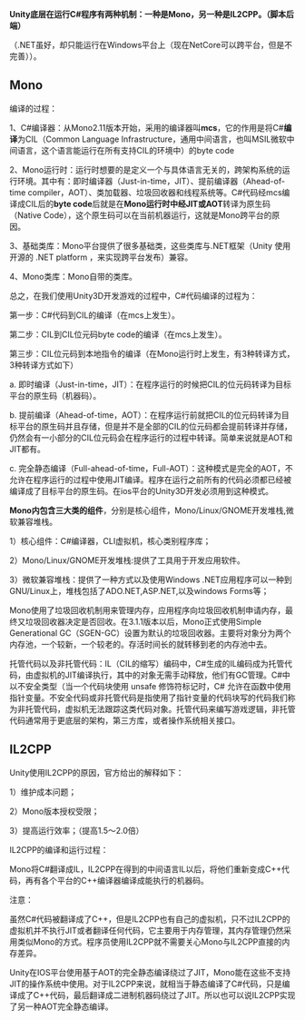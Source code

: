 **Unity底层在运行C#程序有两种机制：一种是Mono，另一种是IL2CPP。（脚本后端）**

（.NET虽好，却只能运行在Windows平台上（现在NetCore可以跨平台，但是不完善））。

## **Mono**

编译的过程：

1、C#编译器：从Mono2.11版本开始，采用的编译器叫**mcs**，它的作用是将C#**编译**为CIL（Common Language Infrastructure，通用中间语言，也叫MSIL微软中间语言，这个语言能运行在所有支持CIL的环境中）的byte code

2、Mono运行时：运行时想要的是定义一个与具体语言无关的，跨架构系统的运行环境。其中有：即时编译器（Just-in-time，JIT）、提前编译器（Ahead-of-time compiler，AOT）、类加载器、垃圾回收器和线程系统等。C#代码经mcs编译成CIL后的**byte code**后就是在**Mono运行时中经JIT或AOT**转译为原生码（Native Code），这个原生码可以在当前机器运行，这就是Mono跨平台的原因。

3、基础类库：Mono平台提供了很多基础类，这些类库与.NET框架（Unity 使用开源的 .NET platform ，来实现跨平台发布）兼容。

4、Mono类库：Mono自带的类库。

总之，在我们使用Unity3D开发游戏的过程中，C#代码编译的过程为：

第一步：C#代码到CIL的编译（在mcs上发生）。

第二步：CIL到CIL位元码byte code的编译（在mcs上发生）。

第三步：CIL位元码到本地指令的编译（在Mono运行时上发生，有3种转译方式，3种转译方式如下）

a. 即时编译（Just-in-time，JIT）：在程序运行的时候把CIL的位元码转译为目标平台的原生码（机器码）。

b. 提前编译（Ahead-of-time，AOT）：在程序运行前就把CIL的位元码转译为目标平台的原生码并且存储，但是并不是全部的CIL的位元码都会提前转译并存储，仍然会有一小部分的CIL位元码会在程序运行的过程中转译。简单来说就是AOT和JIT都有。

c. 完全静态编译（Full-ahead-of-time，Full-AOT）：这种模式是完全的AOT，不允许在程序运行的过程中使用JIT编译。程序在运行之前所有的代码必须都已经被编译成了目标平台的原生码。在ios平台的Unity3D开发必须用到这种模式。

**Mono内包含三大类的组件**，分别是核心组件，Mono/Linux/GNOME开发堆栈,微软兼容堆栈。

1）核心组件：C#编译器，CLI虚拟机，核心类别程序库；

2）Mono/Linux/GNOME开发堆栈:提供了工具用于开发应用软件。

3）微软兼容堆栈：提供了一种方式以及使用Windows .NET应用程序可以一种到GNU/Linux上，堆栈包括了ADO.NET,ASP.NET,以及windows Forms等；

Mono使用了垃圾回收机制用来管理内存，应用程序向垃圾回收机制申请内存，最终又垃圾回收器决定是否回收。在3.1.1版本以后，Mono正式使用Simple Generational GC（SGEN-GC）设置为默认的垃圾回收器。主要将对象分为两个内存池，一个较新，一个较老的。存活时间长的就转移到老的内存池中去。

托管代码以及非托管代码：IL（CIL的缩写）编码中，C#生成的IL编码成为托管代码，由虚拟机的JIT编译执行，其中的对象无需手动释放，他们有GC管理。C#中以不安全类型（当一个代码块使用 unsafe 修饰符标记时，C# 允许在函数中使用指针变量。不安全代码或非托管代码是指使用了指针变量的代码块写的代码我们称为非托管代码，虚拟机无法跟踪这类代码对象。托管代码来编写游戏逻辑，非托管代码通常用于更底层的架构，第三方库，或者操作系统相关接口。





## IL2CPP

Unity使用IL2CPP的原因，官方给出的解释如下：

1）维护成本问题；

2）Mono版本授权受限；

3）提高运行效率；（提高1.5～2.0倍）

IL2CPP的编译和运行过程：

Mono将C#翻译成IL，IL2CPP在得到的中间语言IL以后，将他们重新变成C++代码，再有各个平台的C++编译器编译成能执行的机器码。

注意：

虽然C#代码被翻译成了C++，但是IL2CPP也有自己的虚拟机，只不过IL2CPP的虚拟机并不执行JIT或者翻译任何代码，它主要用于内存管理，其内存管理仍然采用类似Mono的方式。程序员使用IL2CPP就不需要关心Mono与IL2CPP直接的内存差异。

Unity在IOS平台使用基于AOT的完全静态编译绕过了JIT，Mono能在这些不支持JIT的操作系统中使用。对于IL2CPP来说，就相当于静态编译了C#代码，只是编译成了C++代码，最后翻译成二进制机器码绕过了JIT。所以也可以说IL2CPP实现了另一种AOT完全静态编译。